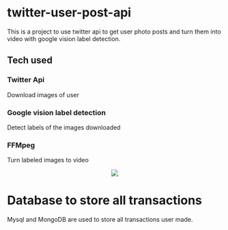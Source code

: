 # twitter-user-post-api
This is a project to use twitter api to get user photo posts and turn them into video with google vision label detection.
## Tech used
### Twitter Api
Download images of user
### Google vision label detection
Detect labels of the images downloaded
### FFMpeg 
Turn labeled images to video

<p align="center"><img src="https://github.com/helibu/twitter-user-post-api/blob/master/twitter%20api%20to%20get%20user%20post/twitter_api.gif"></p>


# Database to store all transactions
Mysql and MongoDB are used to store all transactions user made.
